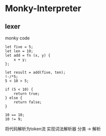 # Monky-Interpreter


## lexer

monky code
```
let five = 5;
let len = 10;
let add = fn (x, y) {
    x + y;
};

let result = add(five, ten);
!-/*5;
5 < 10 > 5;

if (5 < 10) {
	return true;
} else {
	return false;
}

10 == 10;
10 != 9;

```
将代码解析为token流
实现词法解析器
分类 -> 解析 
